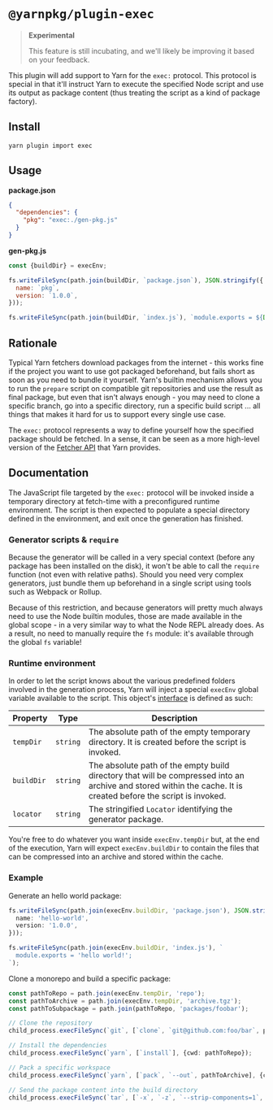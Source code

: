 # `@yarnpkg/plugin-exec`

> **Experimental**
>
> This feature is still incubating, and we'll likely be improving it based on your feedback.

This plugin will add support to Yarn for the `exec:` protocol. This protocol is special in that it'll instruct Yarn to execute the specified Node script and use its output as package content (thus treating the script as a kind of package factory).

## Install

```
yarn plugin import exec
```

## Usage

**package.json**

```json
{
  "dependencies": {
    "pkg": "exec:./gen-pkg.js"
  }
}
```

**gen-pkg.js**

```js
const {buildDir} = execEnv;

fs.writeFileSync(path.join(buildDir, `package.json`), JSON.stringify({
  name: `pkg`,
  version: `1.0.0`,
}));

fs.writeFileSync(path.join(buildDir, `index.js`), `module.exports = ${Date.now()};\n`);
```

## Rationale

Typical Yarn fetchers download packages from the internet - this works fine if the project you want to use got packaged beforehand, but fails short as soon as you need to bundle it yourself. Yarn's builtin mechanism allows you to run the `prepare` script on compatible git repositories and use the result as final package, but even that isn't always enough - you may need to clone a specific branch, go into a specific directory, run a specific build script ... all things that makes it hard for us to support every single use case.

The `exec:` protocol represents a way to define yourself how the specified package should be fetched. In a sense, it can be seen as a more high-level version of the [Fetcher API](/advanced/lexicon#fetcher) that Yarn provides.

## Documentation

The JavaScript file targeted by the `exec:` protocol will be invoked inside a temporary directory at fetch-time with a preconfigured runtime environment. The script is then expected to populate a special directory defined in the environment, and exit once the generation has finished.

### Generator scripts & `require`

Because the generator will be called in a very special context (before any package has been installed on the disk), it won't be able to call the `require` function (not even with relative paths). Should you need very complex generators, just bundle them up beforehand in a single script using tools such as Webpack or Rollup.

Because of this restriction, and because generators will pretty much always need to use the Node builtin modules, those are made available in the global scope - in a very similar way to what the Node REPL already does. As a result, no need to manually require the `fs` module: it's available through the global `fs` variable!

### Runtime environment

In order to let the script knows about the various predefined folders involved in the generation process, Yarn will inject a special `execEnv` global variable available to the script. This object's [interface](/api/interfaces/plugin_exec.execenv.html) is defined as such:

| Property   | Type     | Description                                                                                                                                                     |
| ---------- | -------- | --------------------------------------------------------------------------------------------------------------------------------------------------------------- |
| `tempDir`  | `string` | The absolute path of the empty temporary directory. It is created before the script is invoked.                                                                 |
| `buildDir` | `string` | The absolute path of the empty build directory that will be compressed into an archive and stored within the cache. It is created before the script is invoked. |
| `locator`  | `string` | The stringified `Locator` identifying the generator package.                                                                                                    |

You're free to do whatever you want inside `execEnv.tempDir` but, at the end of the execution, Yarn will expect `execEnv.buildDir` to contain the files that can be compressed into an archive and stored within the cache.

### Example

Generate an hello world package:

```ts
fs.writeFileSync(path.join(execEnv.buildDir, 'package.json'), JSON.stringify({
  name: 'hello-world',
  version: '1.0.0',
}));

fs.writeFileSync(path.join(execEnv.buildDir, 'index.js'), `
  module.exports = 'hello world!';
`);
```

Clone a monorepo and build a specific package:

```ts
const pathToRepo = path.join(execEnv.tempDir, 'repo');
const pathToArchive = path.join(execEnv.tempDir, 'archive.tgz');
const pathToSubpackage = path.join(pathToRepo, 'packages/foobar');

// Clone the repository
child_process.execFileSync(`git`, [`clone`, `git@github.com:foo/bar`, pathToRepo]);

// Install the dependencies
child_process.execFileSync(`yarn`, [`install`], {cwd: pathToRepo});

// Pack a specific workspace
child_process.execFileSync(`yarn`, [`pack`, `--out`, pathToArchive], {cwd: pathToSubpackage});

// Send the package content into the build directory
child_process.execFileSync(`tar`, [`-x`, `-z`, `--strip-components=1`, `-f`, pathToArchive, `-C`, execEnv.buildDir]);
```
